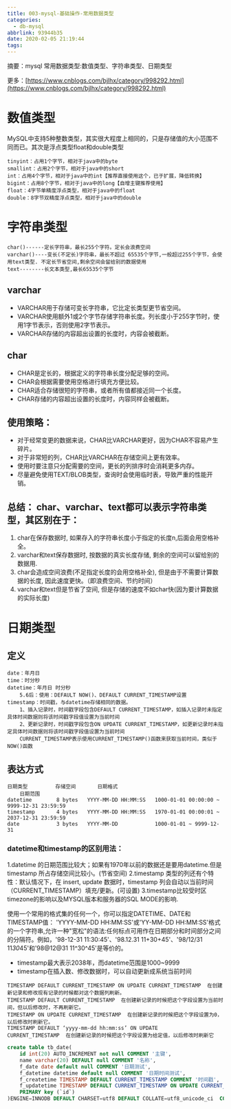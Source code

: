```yaml
---
title: 003-mysql-基础操作-常用数据类型
categories:
  - db-mysql
abbrlink: 93944b35
date: 2020-02-05 21:19:44
tags:
---
```


摘要：mysql 常用数据类型:数值类型、字符串类型、日期类型

<!--more-->

更多：[https://www.cnblogs.com/bjlhx/category/998292.html](https://www.cnblogs.com/bjlhx/category/998292.html)

# 数值类型
MySQL中支持5种整数类型，其实很大程度上相同的，只是存储值的大小范围不同而已。其次是浮点类型float和double类型
```
tinyint：占用1个字节，相对于java中的byte
smallint：占用2个字节，相对于java中的short
int：占用4个字节，相对于java中的int【推荐直接使用这个，已于扩展，降低转换】
bigint：占用8个字节，相对于java中的long【自增主键推荐使用】
float：4字节单精度浮点类型，相对于java中的float
double：8字节双精度浮点类型，相对于java中的double
```
# 字符串类型
```
char()------定长字符串，最长255个字符。定长会浪费空间
varchar()----变长(不定长)字符串，最长不超过 65535个字节,一般超过255个字节，会使用text类型. 不定长节省空间,剩余空间会留给别的数据使用
text--------长文本类型,最长65535个字节
```

## varchar
- VARCHAR用于存储可变长字符串，它比定长类型更节省空间。
- VARCHAR使用额外1或2个字节存储字符串长度。列长度小于255字节时，使用1字节表示，否则使用2字节表示。
- VARCHAR存储的内容超出设置的长度时，内容会被截断。

## char
- CHAR是定长的，根据定义的字符串长度分配足够的空间。
- CHAR会根据需要使用空格进行填充方便比较。
- CHAR适合存储很短的字符串，或者所有值都接近同一个长度。
- CHAR存储的内容超出设置的长度时，内容同样会被截断。

## 使用策略：
- 对于经常变更的数据来说，CHAR比VARCHAR更好，因为CHAR不容易产生碎片。
- 对于非常短的列，CHAR比VARCHAR在存储空间上更有效率。
- 使用时要注意只分配需要的空间，更长的列排序时会消耗更多内存。
- 尽量避免使用TEXT/BLOB类型，查询时会使用临时表，导致严重的性能开销。

## 总结： char、varchar、text都可以表示字符串类型，其区别在于：
1. char在保存数据时, 如果存入的字符串长度小于指定的长度n,后面会用空格补全。
2. varchar和text保存数据时, 按数据的真实长度存储, 剩余的空间可以留给别的数据用.
3. char会造成空间浪费(不足指定长度的会用空格补全), 但是由于不需要计算数据的长度, 因此速度更快。（即浪费空间、节约时间）
4. varchar和text但是节省了空间, 但是存储的速度不如char快(因为要计算数据的实际长度)


# 日期类型
## 定义
```
date：年月日
time：时分秒
datetime：年月日 时分秒
	5.6后：使用：DEFAULT NOW()、DEFAULT CURRENT_TIMESTAMP设置
timestamp：时间戳，与datetime存储相同的数据。
	1、插入记录时，时间戳字段包含DEFAULT CURRENT_TIMESTAMP，如插入记录时未指定具体时间数据则将该时间戳字段值设置为当前时间
  	2、更新记录时，时间戳字段包含ON UPDATE CURRENT_TIMESTAMP，如更新记录时未指定具体时间数据则将该时间戳字段值设置为当前时间
	CURRENT_TIMESTAMP表示使用CURRENT_TIMESTAMP()函数来获取当前时间，类似于NOW()函数
```
## 表达方式

```
日期类型         存储空间       日期格式                                      日期范围
datetime		8 bytes   YYYY-MM-DD HH:MM:SS   1000-01-01 00:00:00 ~ 9999-12-31 23:59:59
timestamp		4 bytes   YYYY-MM-DD HH:MM:SS   1970-01-01 00:00:01 ~ 2037-12-31 23:59:59
date			3 bytes   YYYY-MM-DD            1000-01-01 ~ 9999-12-31
```

### datetime和timestamp的区别用法：
1.datetime 的日期范围比较大；如果有1970年以前的数据还是要用datetime.但是timestamp 所占存储空间比较小。(节省空间)
2.timestamp 类型的列还有个特性：默认情况下，在 insert, update 数据时，timestamp 列会自动以当前时间（CURRENT_TIMESTAMP）填充/更新。(可设置)
3.timestamp比较受时区timezone的影响以及MYSQL版本和服务器的SQL MODE的影响.

使用一个常用的格式集的任何一个，你可以指定DATETIME、DATE和TIMESTAMP值：
'YYYY-MM-DD HH:MM:SS'或'YY-MM-DD HH:MM:SS'格式的一个字符串,允许一种"宽松"的语法:任何标点可用作在日期部分和时间部分之间的分隔符。例如，'98-12-31 11:30:45'、'98.12.31 11+30+45'、'98/12/31 11*30*45'和'98@12@31 11^30^45'是等价的。

- timestamp最大表示2038年，而datetime范围是1000~9999
- timestamp在插入数、修改数据时，可以自动更新成系统当前时间

```
TIMESTAMP DEFAULT CURRENT_TIMESTAMP ON UPDATE CURRENT_TIMESTAMP  在创建新记录和修改现有记录的时候都对这个数据列刷新。
TIMESTAMP DEFAULT CURRENT_TIMESTAMP  在创建新记录的时候把这个字段设置为当前时间，但以后修改时，不再刷新它。
TIMESTAMP ON UPDATE CURRENT_TIMESTAMP  在创建新记录的时候把这个字段设置为0，以后修改时刷新它。
TIMESTAMP DEFAULT ‘yyyy-mm-dd hh:mm:ss’ ON UPDATE CURRENT_TIMESTAMP  在创建新记录的时候把这个字段设置为给定值，以后修改时刷新它
```
```sql
create table tb_date(
	id int(20) AUTO_INCREMENT not null COMMENT '主键',
	name varchar(20) DEFAULT null COMMENT '名称',
	f_date date default null COMMENT '日期测试',
	f_datetime datetime default null COMMENT '日期时间测试',
	f_createtime TIMESTAMP DEFAULT CURRENT_TIMESTAMP COMMENT '时间戳',
	f_updatetime TIMESTAMP DEFAULT CURRENT_TIMESTAMP ON UPDATE CURRENT_TIMESTAMP COMMENT '数据库级别更新时间戳',
	PRIMARY key (`id`)
)ENGINE=INNODB DEFAULT CHARSET=utf8 DEFAULT COLLATE=utf8_unicode_ci  COMMENT '日期测试表';
```